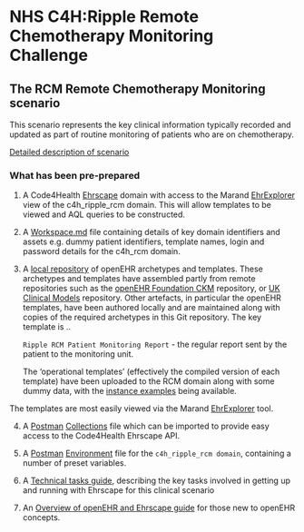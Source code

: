 # NHS C4H:Ripple Remote Chemotherapy Monitoring Challenge

## The RCM Remote Chemotherapy Monitoring scenario

This scenario represents the key clinical information typically recorded and updated as part of routine monitoring of patients who are on chemotherapy.

[Detailed description of scenario](/docs/scenarios/RemoteChemotherapyMonitoring.pdf)


### What has been pre-prepared

1. A Code4Health [Ehrscape](https://ehrscape.code-4-health.org) domain with access to the Marand [EhrExplorer](https://ehrscape.code-4-health.org/explorer) view of the c4h_ripple_rcm domain. This will allow templates to be viewed and AQL queries to be constructed.

2. A [Workspace.md](/workspace.md) file containing details of key domain identifiers and assets e.g. dummy patient identifiers, template names, login and password details for the c4h_rcm domain.

3. A [local repository](/models) of openEHR archetypes and templates. These archetypes and templates have assembled partly from remote repositories such as the [openEHR Foundation CKM](http://openehr.org/ckm) repository, or [UK Clinical Models](http://clinicmodels.org.uk) repository. Other artefacts, in particular the openEHR templates, have been authored locally and are maintained along with copies of the required archetypes in this Git repository. The key template is ..

	``Ripple RCM Patient Monitoring Report`` - the regular report sent by the patient to the monitoring unit.

	The ‘operational templates’ (effectively the compiled version 	of each template) have been uploaded to the RCM domain along with some dummy data, with the [instance examples](/technical/instance/ripple_rcm) being available.

The templates are most easily viewed via the Marand [EhrExplorer](https://ehrscape.code-4-health.org/explorer) tool.

4. A [Postman](https://www.getpostman.com/) [Collections](/technical/postman/NHS%20Code4Health%20Ehrscape%20Master.json.postman_collection) file which can be imported to provide easy access to the Code4Health Ehrscape API.

5. A [Postman](https://www.getpostman.com/) [Environment](/technical/postman/C4H%20Ripple%20RCM.postman_environment) file for the `c4h_ripple_rcm domain`, containing a number of preset variables.

6. A [Technical tasks guide](/docs/scenarios/ripple_rcm_tech_tasks.md), describing the key tasks involved in getting up and running with Ehrscape for this clinical scenario

7. An [Overview of openEHR and Ehrscape guide](/docs/openehr/openehr_intro.md) for those new to openEHR concepts.
